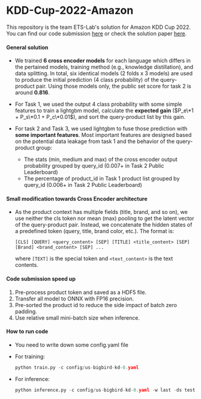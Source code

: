 # KDD-Cup-2022-Amazon
This repository is the team ETS-Lab's solution for Amazon KDD Cup 2022. You can find our code submission [here](https://gitlab.aicrowd.com/wufanyou/kdd_task_2) or check the solution paper [here](https://arxiv.org/abs/2208.00108).


#### General solution

* We trained __6 cross encoder models__ for each language which differs in the pertained models, training method (e.g., knowledge distillation), and data splitting. In total, six identical models (2 folds x 3 models) are used to produce the initial prediction (4 class probability) of the query-product pair. Using those models only, the public set score for task 2 is around __0.816__.

* For Task 1, we used the output 4 class probability with some simple features to train a lightgbm model, calculate the __expected gain__ ($P_e\*1 + P_s\*0.1 + P_c\*0.01$), and sort the query-product list by this gain.

* For task 2 and Task 3, we used lightgbm to fuse those prediction with __some important features__. Most important features are designed based on the potential data leakage from task 1 and the behavior of the query-product group:
    * The stats (min, medium and max) of the cross encoder output probability grouped by query_id (0.007+ in Task 2 Public Leaderboard)
    * The percentage of product_id in Task 1 product list grouped by query_id (0.006+ in Task 2 Public Leaderboard) 


#### Small modification towards Cross Encoder architecture

* As the product context has multiple fields (title, brand, and so on), we use neither the cls token nor mean (max) pooling to get the latent vector of the query-product pair. Instead, we concatenate the hidden states of a predefined token (query, title, brand color, etc.). The format is: 
    ```
    [CLS] [QUERY] <query_content> [SEP] [TITLE] <title_content> [SEP] [Brand] <brand_content> [SEP] ...
    ```
    where `[TEXT]` is the special token and `<text_content>` is the text contents.

#### Code submission speed up
1. Pre-process product token and saved as a HDF5 file.
2. Transfer all model to ONNX with FP16 precision.
3. Pre-sorted the product id to reduce the side impact of batch zero padding.
4. Use relative small mini-batch size when inference.
#### How to run code

* You need to write down some config.yaml file

* For training:
    ```python
    python train.py -c config/us-bigbird-kd-0.yaml
    ```
* For inference:

    ```python
    python inference.py -c config/us-bigbird-kd-0.yaml -w last -ds test
    ```
